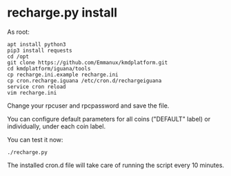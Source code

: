 # recharge.py install

As root:
```
apt install python3
pip3 install requests
cd /opt
git clone https://github.com/Emmanux/kmdplatform.git
cd kmdplatform/iguana/tools
cp recharge.ini.example recharge.ini
cp cron.recharge.iguana /etc/cron.d/rechargeiguana
service cron reload
vim recharge.ini
```
Change your rpcuser and rpcpassword and save the file.

You can configure default parameters for all coins ("DEFAULT" label) or individually, under each coin label.

You can test it now:
```
./recharge.py
```

The installed cron.d file will take care of running the script every 10 minutes.
